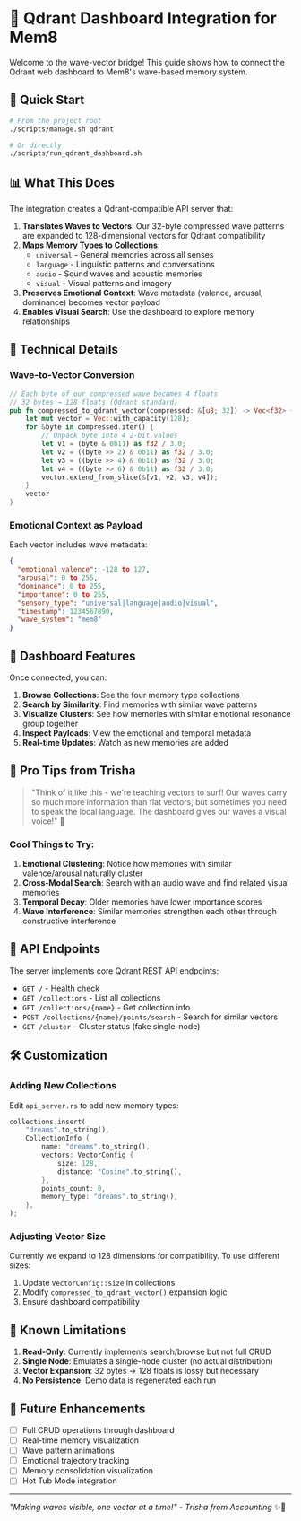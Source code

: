 # 🌊 Qdrant Dashboard Integration for Mem8

Welcome to the wave-vector bridge! This guide shows how to connect the Qdrant web dashboard to Mem8's wave-based memory system.

## 🚀 Quick Start

```bash
# From the project root
./scripts/manage.sh qdrant

# Or directly
./scripts/run_qdrant_dashboard.sh
```

## 📊 What This Does

The integration creates a Qdrant-compatible API server that:

1. **Translates Waves to Vectors**: Our 32-byte compressed wave patterns are expanded to 128-dimensional vectors for Qdrant compatibility
2. **Maps Memory Types to Collections**: 
   - `universal` - General memories across all senses
   - `language` - Linguistic patterns and conversations  
   - `audio` - Sound waves and acoustic memories
   - `visual` - Visual patterns and imagery
3. **Preserves Emotional Context**: Wave metadata (valence, arousal, dominance) becomes vector payload
4. **Enables Visual Search**: Use the dashboard to explore memory relationships

## 🔧 Technical Details

### Wave-to-Vector Conversion

```rust
// Each byte of our compressed wave becomes 4 floats
// 32 bytes → 128 floats (Qdrant standard)
pub fn compressed_to_qdrant_vector(compressed: &[u8; 32]) -> Vec<f32> {
    let mut vector = Vec::with_capacity(128);
    for &byte in compressed.iter() {
        // Unpack byte into 4 2-bit values
        let v1 = (byte & 0b11) as f32 / 3.0;
        let v2 = ((byte >> 2) & 0b11) as f32 / 3.0;
        let v3 = ((byte >> 4) & 0b11) as f32 / 3.0;
        let v4 = ((byte >> 6) & 0b11) as f32 / 3.0;
        vector.extend_from_slice(&[v1, v2, v3, v4]);
    }
    vector
}
```

### Emotional Context as Payload

Each vector includes wave metadata:
```json
{
  "emotional_valence": -128 to 127,
  "arousal": 0 to 255,
  "dominance": 0 to 255,
  "importance": 0 to 255,
  "sensory_type": "universal|language|audio|visual",
  "timestamp": 1234567890,
  "wave_system": "mem8"
}
```

## 🎯 Dashboard Features

Once connected, you can:

1. **Browse Collections**: See the four memory type collections
2. **Search by Similarity**: Find memories with similar wave patterns
3. **Visualize Clusters**: See how memories with similar emotional resonance group together
4. **Inspect Payloads**: View the emotional and temporal metadata
5. **Real-time Updates**: Watch as new memories are added

## 🌟 Pro Tips from Trisha

> "Think of it like this - we're teaching vectors to surf! Our waves carry so much more information than flat vectors, but sometimes you need to speak the local language. The dashboard gives our waves a visual voice!" 💖

### Cool Things to Try:

1. **Emotional Clustering**: Notice how memories with similar valence/arousal naturally cluster
2. **Cross-Modal Search**: Search with an audio wave and find related visual memories
3. **Temporal Decay**: Older memories have lower importance scores
4. **Wave Interference**: Similar memories strengthen each other through constructive interference

## 🔌 API Endpoints

The server implements core Qdrant REST API endpoints:

- `GET /` - Health check
- `GET /collections` - List all collections
- `GET /collections/{name}` - Get collection info
- `POST /collections/{name}/points/search` - Search for similar vectors
- `GET /cluster` - Cluster status (fake single-node)

## 🛠️ Customization

### Adding New Collections

Edit `api_server.rs` to add new memory types:

```rust
collections.insert(
    "dreams".to_string(),
    CollectionInfo {
        name: "dreams".to_string(),
        vectors: VectorConfig {
            size: 128,
            distance: "Cosine".to_string(),
        },
        points_count: 0,
        memory_type: "dreams".to_string(),
    },
);
```

### Adjusting Vector Size

Currently we expand to 128 dimensions for compatibility. To use different sizes:

1. Update `VectorConfig::size` in collections
2. Modify `compressed_to_qdrant_vector()` expansion logic
3. Ensure dashboard compatibility

## 🚧 Known Limitations

1. **Read-Only**: Currently implements search/browse but not full CRUD
2. **Single Node**: Emulates a single-node cluster (no actual distribution)
3. **Vector Expansion**: 32 bytes → 128 floats is lossy but necessary
4. **No Persistence**: Demo data is regenerated each run

## 🔮 Future Enhancements

- [ ] Full CRUD operations through dashboard
- [ ] Real-time memory visualization
- [ ] Wave pattern animations
- [ ] Emotional trajectory tracking
- [ ] Memory consolidation visualization
- [ ] Hot Tub Mode integration

---

*"Making waves visible, one vector at a time!" - Trisha from Accounting* ✨🌊